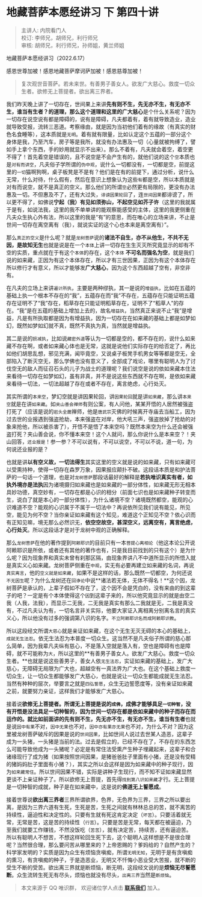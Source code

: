 # 地藏菩萨本愿经讲习 下 第四十讲

> 主讲人: 内院看门人 <br />
> 校订: 李师兄，胡师兄，利行师兄 <br />
> 审核: 胡师兄，利行师兄，孙师姐，黄兰师姐 <br />

地藏菩萨本愿经讲习（2022.6.17）

感恩世尊加被！感恩地藏菩萨摩诃萨加被！感恩慈尊加被！

> 复次观世音菩萨。若未来世。有善男子善女人。欲发广大慈心。救度一切众生者。欲修无上菩提者。欲出离三界者。

我们昨天晚上讲了一切存在，世间果上来讲**先有则不生，先无亦不生，有无亦不生，谁当有生者？**的道理，那么这个道理和这里的**广大慈心**是个什么关系呢？因为一切存在说空说有都是障碍的，说有是障碍，凡夫都着有，着有就导致造业，造业就导致受报，流转三恶道。考察缘由，就是因为当初他们着有的缘故（有真实的财色名食睡等），这本质就是`无明`。着有就有限量，比如认定这个五蕴的一部分这个身体是我，乃至汽车，房子等是我所，就没有办法惠及一切（心量就被拘缚了，譬如手上拿个东西，手的妙用就显示不出来）。那么不着有，凡夫就会着空，着空更不得了！首先着空是错误的，且不说空是不会产生有的，就他们说的这个`空`本质也是`对有而讲空`，凡夫俗子学所谓的`伪中观`，说什么一切都没有，一切都是空，前提这里的`一切`猫啊狗啊，桌子板凳是不是有？他们是在有的前提下，通过分析，说什么无常，什么对待，什么假有，然后在意识上想象认为这些`有`都是空，所以本质就是对有而说空，就不是真正的空义。那么他们的所谓`空`必然更有局限的，更没有办法惠及一切。不但惠及不了，还有大过失，`诽谤因果轮回`了，连`世间因果`都诽谤了，所以更不得了，如佛说**宁起（我）有见如须弥山，不起空见如芥子许**（这里的我就属于是有，如说法我，这里的我不单单讲的能观察能感受的主体，这里的我更侧重在凡夫众生执心外有法，所以这里的我是“有”的意思，而在唯心的立场来讲，不止是世间一切存在离空离有（我），就说实证的这个心也本来是离空离有）”。

那么`真正的空义`是什么呢？就是`龙树菩萨`说的**诸法不自生，亦不从他生，不共不无因，是故知无生**也就是说是在一个`本体`上讲一切存在生生灭灭所究竟显示的却有不空的实质，重点就在于有这个`本体`的存在，这个`本体` **不可名而强名为空**，就是我们说的如来藏，正因为有这个本体存在，所以才有三世因果，正因为有这个本体存在所以修行才有意义，所以才能够发**广大慈心**，因为这个东西超越了空有，非空非有。

在凡夫的立场上来讲`遍计所执`，主要是两种缪执，其一是说的`增益执`，比如在五蕴的基础上执一个根本不存在的“我”，五蕴存在而“我”不存在，五蕴存在只能证明五蕴存在证明不了“我”存在，稻草存在只能证明稻草存在，证明不了“稻草人”的存在。“我”是在五蕴的基础上增加上去的，故名`增益执`，当然真正来说不止“我”是增益，凡是有所执取都是因为有增益执，因为一切存在在如来藏的基础上都是如梦如幻，既然如梦如幻就不真，既然不真执为真，当然就是增益执。

其二是说的`损减执`，比如说`藏密外道`等认为一切都是空的，都不存在的，说什么如来藏不存在啊，或者如来藏心体也是无常，这就是说他们实际存在的给否定了，再比如他们胡思乱想，邪见充满，闻毕竟空，又说桌子板凳手机男女等等都是空无，全部陷入了断灭空无，那么学佛也没有意义了，全部成了戏论，哪里有聪明人为了讨伐空无的敌人而征召石头的儿子为战士的道理呢？我们说空是说的依如来藏本住法来看待一切存在如梦如幻，虽有非真，并不是说这些东西就不存在啊，是依如来藏来看待一切法，一切法超越了存在或者不存在，离言绝虑，心行处灭。

其实所谓的`本来空`，梦幻空就是讲因果轮回，讲`因果轮回`就是讲`如来藏`，那么讲`本来空`就是在讲`如来藏`。如`夹山善会禅师`有则公案，有人问他，某某开悟的人居然被强盗打死了（应该是说的`岩头全奯`禅师，他是`唐武宗`灭佛的时候离开寺庙去当船工，因为过去世的业报遇到强盗抢劫，本来强盗在对岸，他大吼三声，强盗放掉了抢劫的对象来抢他，所以被杀害了），开悟不是悟了本来空吗？既然本来空为什么还会被强盗打死？夹山善会说，你不懂本来空！这个人就问，那么你说什么是本来空？！夹山回答，`还业报是`！参一参？不可以说有，不可以说空，不可以不说，道一句，为何说还业报的是？

也就是讲**以有空义故，一切法得生**其实这里的空义就是说的如来藏，只有如来藏可以受熏持种，使得一切存在森罗万象，因果报应颠扑不破。这段话本质是和护法菩萨的一句话一个道理，也是对`龙树菩萨`那段话最好的解释是**若执唯识真实有者，如执外境亦是法执**因为诸境摄归如来藏也是如来藏的一部分体性，如来藏无形无相本具妙功德，真空妙有，一切存在都是心识的相分（前面七识也是如来藏种子转变而生，说白了就是本心的一部分体性），为什么诸境不空？诸境既然都空，能观的心识难道不空？能观的心识属于不属于一切法中？再说依所见我们说有能见，所见空，能见为何不空？当你亲证如来藏有这个知见，难道这个正知见不空？依心识而有正知见嘛，境无那么必然识无，**依空空故空，甚深空义，远离空有，离言绝虑，心行处灭**。所以这段话才是对于龙树中观的正确解释。

那么`龙树菩萨`在他的著作提到`阿赖耶识`的目前只有一本`菩提心离相论`（他这本论公开说阿赖耶识是所依，或者还有其他的著作也有，只是我目前找到的只有这个）是为什么呢？因为现象界和真实未曾有刹那区隔，由现象界讲八不中道所显示的所悟入就是真实义心如来藏。龙树菩萨侧重在`中观`，实无有必要再建立如来藏的名词，再说`真实离言`，他的`空义就是如来藏`，如果不是这样的话，那么既然一切都空，为何还说`不无因生`呢？为什么龙树还在`回诤论`中说**诸法若无体，无体不得名！**这个因，龙树菩萨是承认的，上辈子假如不存在了，这个因不会是凭白的，没有来由的到这辈子的吧？一定是有个本体使得这个`因`到这辈子来的，所以他究竟显示的就是由空二我（人我，法我），而显示二无我，二无我是真实有那么二我就是无，二我是真没有，不过凡夫认为有，一切名言非关实际，他要大家证入离相离分别离名言的真实义心，所以他没有过多的强调第八识的名字。`不立阿赖耶识名而成阿赖耶识教`。

所以这段经文所谓`大慈心`就是亲证如来藏，在这个无生无灭无碍的本心的基础上，`成就无生法忍`。依无生法忍为本普度一切众生。这当然不是凡夫俗子所谓的慈心那么简单，因为我辈凡夫纵有慈心，不是落入空就是落入有，空也是障碍有也是障碍，就不可能称为`大`，所以这里的**有善男子善女人。欲发广大慈心。救度一切众生者。**也就是说这些善男子，善女人依`无生法忍`，实证如来藏的基础上，发广大慈心，无障碍无局限为广大也，超越空有一真法界为广大也。在这个基础上救度一切众生，让一切众生都能够发广大慈心，也就是说让一切众生都能成就无生法忍。当然有种种的层次，举要言之就是`四弘誓愿`，众生无边誓愿度等，没有亲证如来藏之前，就要努力亲证，这样我们才能够发广大慈心。

接着说**欲修无上菩提者。**所谓无上菩提是说的`成佛`，成佛才能够具足`一切种智`，没有开悟是没法具足一切种智的，因为世间一切存在都是依如来藏中的种子而存在而运作的。就比如前面讲的**先有则不生，先无亦不生，有无亦不生，谁当有生者**也就是说`因中有果`不对，`因中无果`也不对，`因中亦有果亦无果`也不对，为什么不对？因为这里被龙树菩萨破斥的因果是说的`世间因果`，比如世间人说过去世某人造恶，这辈子成为一头猪，一头猪是当前的法。过去是假立的，已经不存在了，不存在的东西怎么可能导致他成为一头猪呢？必定是有常住法受熏产生种子埋藏起来，这辈子和合诸缘现行了成为猪（如果按照世间因果，是猪爸爸肚子里面有小猪，还是没有受精的猪妈妈肚子里面有小猪？），其实之所以会这样是因为如来藏中的种子现行，因为`如来藏常住`。所以世间因果不错，实际是讲种子生现行，而不知不证如来藏显然更谈不上亲证种子了。所以欲修无上菩提，首先得`找到第八识如来藏`才行。无上菩提是一切种智的成就，种子是在如来藏中，这是说的**佛道无上誓愿成**。

接着世尊说**欲出离三界者**三界所谓欲界，色界，无色界为三界，三界之所以要出离，是因为三界六道有生死，生死是苦，生死之间就有林林总总的苦，就不离苦的持续性，逼迫性和决定性的。只要有生就有死这肯定决定（`坏苦`）。只要活着就无常，无常是苦，这是苦的持续性（`行苦`）。只要是苦是无常，每天都在被逼迫，乃至我们就要工作赚钱，不然没饭吃（`苦苦`），就有决定苦，持续苦，还有逼迫苦。所以有聪明人不想苦，不想这样轮回生死下去，这个聪明人这样想是不是很合理呢？当然很合理，那么要问苦从哪里来的？上帝恩赐的？爹妈给的？自然产生的？科学家发明的？实质是因为众生有烦恼贪嗔痴，所谓`无明无知`，无明于是有贪嗔痴的熏习，有贪嗔痴的种子，于是造恶业，无明又不忏悔小恶业受大苦报，就不断的受生不断的受苦。欲出离三界就是断烦恼，断无明，这段经文说的是**烦恼无尽誓愿断**。众生流转生死无有尽头，烦恼也就没有尽头，`出离三界`当然是`断烦恼`。

> 本文来源于 QQ 唯识群， 欢迎诸位学人点击 **[联系我们](https://mp.weixin.qq.com/s/lZCfWjmLjgNR165Tx4_bCQ)** 加入。
